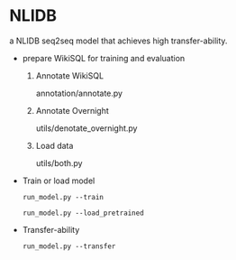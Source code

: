# NLIDB
a NLIDB seq2seq model that achieves high transfer-ability. 

- prepare WikiSQL for training and evaluation

  1. Annotate WikiSQL
  
      annotation/annotate.py
    
  2. Annotate Overnight
  
      utils/denotate_overnight.py
      
  3. Load data
      
      utils/both.py
      
- Train or load model 
    
      run_model.py --train
      
      run_model.py --load_pretrained
      
- Transfer-ability
      
      run_model.py --transfer
